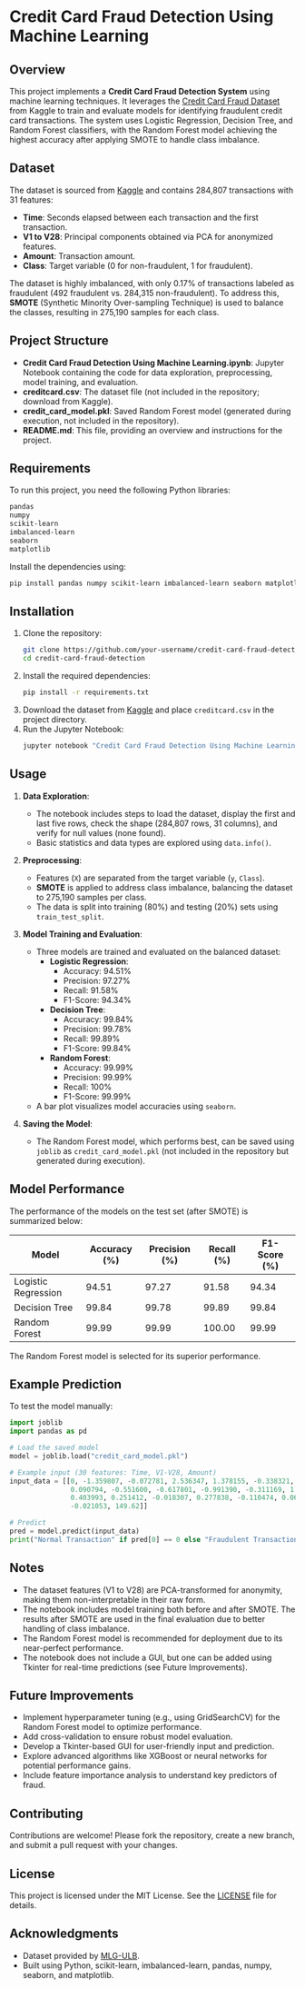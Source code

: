 # Credit Card Fraud Detection Using Machine Learning

## Overview
This project implements a **Credit Card Fraud Detection System** using machine learning techniques. It leverages the [Credit Card Fraud Dataset](https://www.kaggle.com/datasets/mlg-ulb/creditcardfraud) from Kaggle to train and evaluate models for identifying fraudulent credit card transactions. The system uses Logistic Regression, Decision Tree, and Random Forest classifiers, with the Random Forest model achieving the highest accuracy after applying SMOTE to handle class imbalance.

## Dataset
The dataset is sourced from [Kaggle](https://www.kaggle.com/datasets/mlg-ulb/creditcardfraud) and contains 284,807 transactions with 31 features:
- **Time**: Seconds elapsed between each transaction and the first transaction.
- **V1 to V28**: Principal components obtained via PCA for anonymized features.
- **Amount**: Transaction amount.
- **Class**: Target variable (0 for non-fraudulent, 1 for fraudulent).

The dataset is highly imbalanced, with only 0.17% of transactions labeled as fraudulent (492 fraudulent vs. 284,315 non-fraudulent). To address this, **SMOTE** (Synthetic Minority Over-sampling Technique) is used to balance the classes, resulting in 275,190 samples for each class.

## Project Structure
- **Credit Card Fraud Detection Using Machine Learning.ipynb**: Jupyter Notebook containing the code for data exploration, preprocessing, model training, and evaluation.
- **creditcard.csv**: The dataset file (not included in the repository; download from Kaggle).
- **credit_card_model.pkl**: Saved Random Forest model (generated during execution, not included in the repository).
- **README.md**: This file, providing an overview and instructions for the project.

## Requirements
To run this project, you need the following Python libraries:
```bash
pandas
numpy
scikit-learn
imbalanced-learn
seaborn
matplotlib
```

Install the dependencies using:
```bash
pip install pandas numpy scikit-learn imbalanced-learn seaborn matplotlib
```

## Installation
1. Clone the repository:
   ```bash
   git clone https://github.com/your-username/credit-card-fraud-detection.git
   cd credit-card-fraud-detection
   ```
2. Install the required dependencies:
   ```bash
   pip install -r requirements.txt
   ```
3. Download the dataset from [Kaggle](https://www.kaggle.com/datasets/mlg-ulb/creditcardfraud) and place `creditcard.csv` in the project directory.
4. Run the Jupyter Notebook:
   ```bash
   jupyter notebook "Credit Card Fraud Detection Using Machine Learning.ipynb"
   ```

## Usage
1. **Data Exploration**:
   - The notebook includes steps to load the dataset, display the first and last five rows, check the shape (284,807 rows, 31 columns), and verify for null values (none found).
   - Basic statistics and data types are explored using `data.info()`.

2. **Preprocessing**:
   - Features (`X`) are separated from the target variable (`y`, `Class`).
   - **SMOTE** is applied to address class imbalance, balancing the dataset to 275,190 samples per class.
   - The data is split into training (80%) and testing (20%) sets using `train_test_split`.

3. **Model Training and Evaluation**:
   - Three models are trained and evaluated on the balanced dataset:
     - **Logistic Regression**:
       - Accuracy: 94.51%
       - Precision: 97.27%
       - Recall: 91.58%
       - F1-Score: 94.34%
     - **Decision Tree**:
       - Accuracy: 99.84%
       - Precision: 99.78%
       - Recall: 99.89%
       - F1-Score: 99.84%
     - **Random Forest**:
       - Accuracy: 99.99%
       - Precision: 99.99%
       - Recall: 100%
       - F1-Score: 99.99%
   - A bar plot visualizes model accuracies using `seaborn`.

4. **Saving the Model**:
   - The Random Forest model, which performs best, can be saved using `joblib` as `credit_card_model.pkl` (not included in the repository but generated during execution).

## Model Performance
The performance of the models on the test set (after SMOTE) is summarized below:

| Model             | Accuracy (%) | Precision (%) | Recall (%) | F1-Score (%) |
|-------------------|--------------|---------------|------------|--------------|
| Logistic Regression | 94.51        | 97.27         | 91.58      | 94.34        |
| Decision Tree      | 99.84        | 99.78         | 99.89      | 99.84        |
| Random Forest      | 99.99        | 99.99         | 100.00     | 99.99        |

The Random Forest model is selected for its superior performance.

## Example Prediction
To test the model manually:
```python
import joblib
import pandas as pd

# Load the saved model
model = joblib.load("credit_card_model.pkl")

# Example input (30 features: Time, V1-V28, Amount)
input_data = [[0, -1.359807, -0.072781, 2.536347, 1.378155, -0.338321, 0.462388, 0.239599, 0.098698, 0.363787, 
               0.090794, -0.551600, -0.617801, -0.991390, -0.311169, 1.468177, -0.470401, 0.207971, 0.025791, 
               0.403993, 0.251412, -0.018307, 0.277838, -0.110474, 0.066928, 0.128539, -0.189115, 0.133558, 
               -0.021053, 149.62]]

# Predict
pred = model.predict(input_data)
print("Normal Transaction" if pred[0] == 0 else "Fraudulent Transaction")
```

## Notes
- The dataset features (V1 to V28) are PCA-transformed for anonymity, making them non-interpretable in their raw form.
- The notebook includes model training both before and after SMOTE. The results after SMOTE are used in the final evaluation due to better handling of class imbalance.
- The Random Forest model is recommended for deployment due to its near-perfect performance.
- The notebook does not include a GUI, but one can be added using Tkinter for real-time predictions (see Future Improvements).

## Future Improvements
- Implement hyperparameter tuning (e.g., using GridSearchCV) for the Random Forest model to optimize performance.
- Add cross-validation to ensure robust model evaluation.
- Develop a Tkinter-based GUI for user-friendly input and prediction.
- Explore advanced algorithms like XGBoost or neural networks for potential performance gains.
- Include feature importance analysis to understand key predictors of fraud.

## Contributing
Contributions are welcome! Please fork the repository, create a new branch, and submit a pull request with your changes.

## License
This project is licensed under the MIT License. See the [LICENSE](LICENSE) file for details.

## Acknowledgments
- Dataset provided by [MLG-ULB](https://www.kaggle.com/datasets/mlg-ulb/creditcardfraud).
- Built using Python, scikit-learn, imbalanced-learn, pandas, numpy, seaborn, and matplotlib.